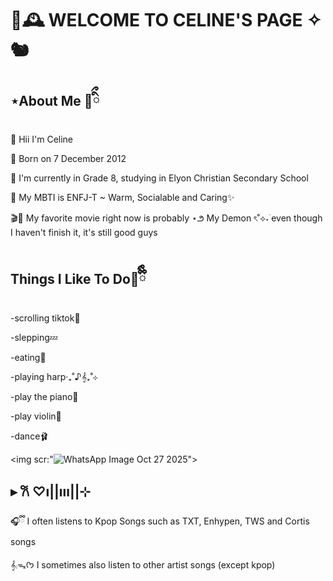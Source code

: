 <h1>🍂🕰️ WELCOME TO CELINE'S PAGE ✧🐿️ </h1>
<h2>⋆About Me 🧸ིྀ</h2>

<l1>🐾  Hii I'm Celine </l1>

<l2>📆  Born on 7 December 2012 </l2>

<l3>🏫  I'm currently in Grade 8, studying in Elyon Christian Secondary School</l3>

<l4> 🦌 My MBTI is ENFJ-T ~ Warm, Socialable and Caring✨</l4>

<l5>🎬🍿 My favorite movie right now is probably ⋆౨ My Demon ৎ˚⟡˖࣪ even though I haven't finish it, it's still good guys

<img scr="![My Demon K-drama Official Poster](https://github.com/user-attachments/assets/dea2b733-c30d-4ac8-b731-4e11762d3c1f)">

<h2>Things I Like To Do🤎ྀིྀི</h2>

  <l1>-scrolling tiktok📱</l1>
  
  <l2>-slepping💤</l2> 

<l3>-eating🌯</l3>
  
<l4>-playing harp‧₊˚♪𝄞₊˚⊹</l4>
 
  <l5>-play the piano🎹</l5>
 
  <l6>-play violin🎻</l6>

  <l7>-dance🩰</l7>

  <img scr:"![WhatsApp Image Oct 27 2025](https://github.com/user-attachments/assets/f9cd00f0-cf89-460e-b8fe-ff0b98893415)">

 <h2>▸ 𐙚 ♡ı||ııı||⊹</h2>
 🎧ྀི I often listens to Kpop Songs such as TXT, Enhypen, TWS and Cortis songs 
 
 𝄞⨾ᯓᡣ𐭩 I sometimes also listen to other artist songs (except kpop) 
